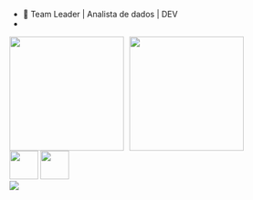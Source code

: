 - 👜 Team Leader | Analista de dados | DEV
- 
<div style="display: flex; gap:10px;">
<img src="https://github-readme-stats.vercel.app/api?username=antdocic90&show_icons=true&theme=merko"  style="height: 200px;">
<img src="https://github-readme-stats.vercel.app/api/top-langs/?username=antdocic90&layout=donut&theme=merko"  style="height: 200px;">
</div>
 
<div>
 
<img src="https://cdn.jsdelivr.net/gh/devicons/devicon@latest/icons/oracle/oracle-original.svg" style="height: 50px;"/>
 
<img src="https://cdn.jsdelivr.net/gh/devicons/devicon@latest/icons/python/python-original-wordmark.svg" style="height: 50px;"/>
</div>
 
 
<div>
<a href="https://www.linkedin.com/in/anthonyjapereira" rel="nofollow"><img src="https://camo.githubusercontent.com/7fee771b415a6f144501304c2c4074aa62a0dd96ddc0f8c0aafd95ac0af584c1/68747470733a2f2f696d672e736869656c64732e696f2f62616467652f2d4c696e6b6564496e2d2532333030373742353f7374796c653d666f722d7468652d6261646765266c6f676f3d6c696e6b6564696e266c6f676f436f6c6f723d7768697465" data-canonical-src="https://img.shields.io/badge/-LinkedIn-%230077B5?style=for-the-badge&amp;logo=linkedin&amp;logoColor=white" style="max-width: 100%;"></a>
</div>
